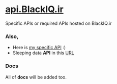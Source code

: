 # [api.BlackIQ.ir](https://api.BlackIQ.ir)

Specific APIs or required APIs hosted on BlackIQ.ir

### Also,

- Here is [my specific API](https://api.blackiq.ir/amir/main.json) :)
- Sleeping data **API** in this [URL](https://api.blackiq.ir/sleep/main.json)

### Docs

All of **docs** will be added too.